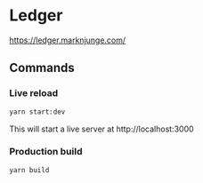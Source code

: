 # Ledger

https://ledger.marknjunge.com/

## Commands

### Live reload

```bash
yarn start:dev
```

This will start a live server at http://localhost:3000

### Production build

```bash
yarn build
```
